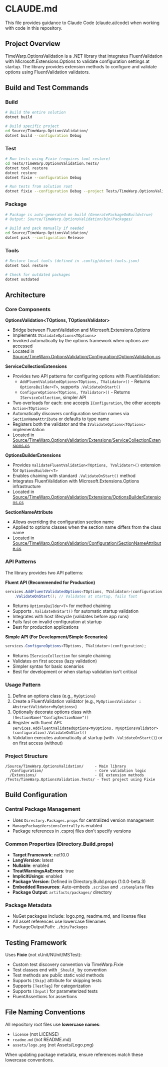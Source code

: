 # CLAUDE.md

This file provides guidance to Claude Code (claude.ai/code) when working with code in this repository.

## Project Overview

TimeWarp.OptionsValidation is a .NET library that integrates FluentValidation with Microsoft.Extensions.Options to validate configuration settings at startup. The library provides extension methods to configure and validate options using FluentValidation validators.

## Build and Test Commands

### Build
```bash
# Build the entire solution
dotnet build

# Build specific project
cd Source/TimeWarp.OptionsValidation/
dotnet build --configuration Debug
```

### Test
```bash
# Run tests using Fixie (requires tool restore)
cd Tests/TimeWarp.OptionsValidation.Tests/
dotnet tool restore
dotnet restore
dotnet fixie --configuration Debug

# Run tests from solution root
dotnet fixie --configuration Debug --project Tests/TimeWarp.OptionsValidation.Tests/
```

### Package
```bash
# Package is auto-generated on build (GeneratePackageOnBuild=true)
# Output: Source/TimeWarp.OptionsValidation/bin/Packages/

# Build and pack manually if needed
cd Source/TimeWarp.OptionsValidation/
dotnet pack --configuration Release
```

### Tools
```bash
# Restore local tools (defined in .config/dotnet-tools.json)
dotnet tool restore

# Check for outdated packages
dotnet outdated
```

## Architecture

### Core Components

**OptionsValidation<TOptions, TOptionsValidator>**
- Bridge between FluentValidation and Microsoft.Extensions.Options
- Implements `IValidateOptions<TOptions>`
- Invoked automatically by the options framework when options are accessed
- Located in [Source/TimeWarp.OptionsValidation/Configuration/OptionsValidation.cs](Source/TimeWarp.OptionsValidation/Configuration/OptionsValidation.cs)

**ServiceCollectionExtensions**
- Provides two API patterns for configuring options with FluentValidation:
  - `AddFluentValidatedOptions<TOptions, TValidator>()` - Returns `OptionsBuilder<T>`, supports `.ValidateOnStart()`
  - `ConfigureOptions<TOptions, TValidator>()` - Returns `IServiceCollection`, simpler API
- Two overloads for each: one accepts `IConfiguration`, the other accepts `Action<TOptions>`
- Automatically discovers configuration section names via `SectionNameAttribute` or defaults to type name
- Registers both the validator and the `IValidateOptions<TOptions>` implementation
- Located in [Source/TimeWarp.OptionsValidation/Extensions/ServiceCollectionExtensions.cs](Source/TimeWarp.OptionsValidation/Extensions/ServiceCollectionExtensions.cs)

**OptionsBuilderExtensions**
- Provides `ValidateFluentValidation<TOptions, TValidator>()` extension for `OptionsBuilder<T>`
- Enables chaining with standard `.ValidateOnStart()` method
- Integrates FluentValidation with Microsoft.Extensions.Options infrastructure
- Located in [Source/TimeWarp.OptionsValidation/Extensions/OptionsBuilderExtensions.cs](Source/TimeWarp.OptionsValidation/Extensions/OptionsBuilderExtensions.cs)

**SectionNameAttribute**
- Allows overriding the configuration section name
- Applied to options classes when the section name differs from the class name
- Located in [Source/TimeWarp.OptionsValidation/Configuration/SectionNameAttribute.cs](Source/TimeWarp.OptionsValidation/Configuration/SectionNameAttribute.cs)

### API Patterns

The library provides two API patterns:

**Fluent API (Recommended for Production)**
```csharp
services.AddFluentValidatedOptions<TOptions, TValidator>(configuration)
    .ValidateOnStart(); // Validates at startup, fails fast
```
- Returns `OptionsBuilder<T>` for method chaining
- Supports `.ValidateOnStart()` for automatic startup validation
- Integrates with host lifecycle (validates before app runs)
- Fails fast on invalid configuration at startup
- Best for production applications

**Simple API (For Development/Simple Scenarios)**
```csharp
services.ConfigureOptions<TOptions, TValidator>(configuration);
```
- Returns `IServiceCollection` for simple chaining
- Validates on first access (lazy validation)
- Simpler syntax for basic scenarios
- Best for development or when startup validation isn't critical

### Usage Pattern

1. Define an options class (e.g., `MyOptions`)
2. Create a FluentValidation validator (e.g., `MyOptionsValidator : AbstractValidator<MyOptions>`)
3. Optionally decorate options class with `[SectionName("ConfigSectionName")]`
4. Register with fluent API: `services.AddFluentValidatedOptions<MyOptions, MyOptionsValidator>(configuration).ValidateOnStart()`
5. Validation executes automatically at startup (with `.ValidateOnStart()`) or on first access (without)

### Project Structure

```
/Source/TimeWarp.OptionsValidation/     - Main library
  /Configuration/                       - Core validation logic
  /Extensions/                          - DI extension methods
/Tests/TimeWarp.OptionsValidation.Tests/ - Test project using Fixie
```

## Build Configuration

### Central Package Management
- Uses `Directory.Packages.props` for centralized version management
- `ManagePackageVersionsCentrally` is enabled
- Package references in .csproj files don't specify versions

### Common Properties (Directory.Build.props)
- **Target Framework**: net10.0
- **LangVersion**: latest
- **Nullable**: enabled
- **TreatWarningsAsErrors**: true
- **ImplicitUsings**: enabled
- **Package Version**: Defined in Directory.Build.props (1.0.0-beta.3)
- **Embedded Resources**: Auto-embeds `.scriban` and `.cstemplate` files
- **Package Output**: `artifacts/packages/` directory

### Package Metadata
- NuGet packages include: logo.png, readme.md, and license files
- All asset references use lowercase filenames
- PackageOutputPath: `./bin/Packages`

## Testing Framework

Uses **Fixie** (not xUnit/NUnit/MSTest):
- Custom test discovery convention via TimeWarp.Fixie
- Test classes end with `_Should_` by convention
- Test methods are public static void methods
- Supports `[Skip]` attribute for skipping tests
- Supports `[TestTag]` for categorization
- Supports `[Input]` for parameterized tests
- FluentAssertions for assertions

## File Naming Conventions

All repository root files use **lowercase names**:
- `license` (not LICENSE)
- `readme.md` (not README.md)
- `assets/logo.png` (not Assets/Logo.png)

When updating package metadata, ensure references match these lowercase conventions.
